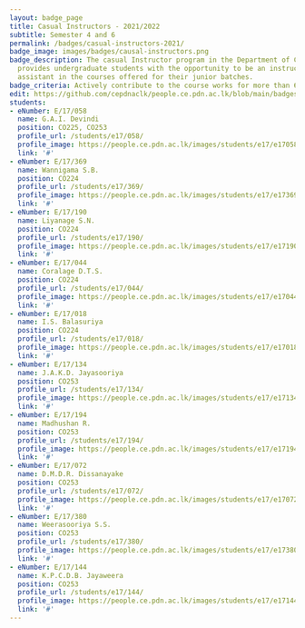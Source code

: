 ```yaml
---
layout: badge_page
title: Casual Instructors - 2021/2022
subtitle: Semester 4 and 6
permalink: /badges/casual-instructors-2021/
badge_image: images/badges/causal-instructors.png
badge_description: The casual Instructor program in the Department of Computer Engineering
  provides undergraduate students with the opportunity to be an instructor/teaching
  assistant in the courses offered for their junior batches.
badge_criteria: Actively contribute to the course works for more than 6 working hours
edit: https://github.com/cepdnaclk/people.ce.pdn.ac.lk/blob/main/badges/casual-instructors-2021
students:
- eNumber: E/17/058
  name: G.A.I. Devindi
  position: CO225, CO253
  profile_url: /students/e17/058/
  profile_image: https://people.ce.pdn.ac.lk/images/students/e17/e17058.jpg
  link: '#'
- eNumber: E/17/369
  name: Wannigama S.B.
  position: CO224
  profile_url: /students/e17/369/
  profile_image: https://people.ce.pdn.ac.lk/images/students/e17/e17369.jpg
  link: '#'
- eNumber: E/17/190
  name: Liyanage S.N.
  position: CO224
  profile_url: /students/e17/190/
  profile_image: https://people.ce.pdn.ac.lk/images/students/e17/e17190.jpg
  link: '#'
- eNumber: E/17/044
  name: Coralage D.T.S.
  position: CO224
  profile_url: /students/e17/044/
  profile_image: https://people.ce.pdn.ac.lk/images/students/e17/e17044.jpg
  link: '#'
- eNumber: E/17/018
  name: I.S. Balasuriya
  position: CO224
  profile_url: /students/e17/018/
  profile_image: https://people.ce.pdn.ac.lk/images/students/e17/e17018.jpg
  link: '#'
- eNumber: E/17/134
  name: J.A.K.D. Jayasooriya
  position: CO253
  profile_url: /students/e17/134/
  profile_image: https://people.ce.pdn.ac.lk/images/students/e17/e17134.jpg
  link: '#'
- eNumber: E/17/194
  name: Madhushan R.
  position: CO253
  profile_url: /students/e17/194/
  profile_image: https://people.ce.pdn.ac.lk/images/students/e17/e17194.jpg
  link: '#'
- eNumber: E/17/072
  name: D.M.D.R. Dissanayake
  position: CO253
  profile_url: /students/e17/072/
  profile_image: https://people.ce.pdn.ac.lk/images/students/e17/e17072.jpg
  link: '#'
- eNumber: E/17/380
  name: Weerasooriya S.S.
  position: CO253
  profile_url: /students/e17/380/
  profile_image: https://people.ce.pdn.ac.lk/images/students/e17/e17380.jpg
  link: '#'
- eNumber: E/17/144
  name: K.P.C.D.B. Jayaweera
  position: CO253
  profile_url: /students/e17/144/
  profile_image: https://people.ce.pdn.ac.lk/images/students/e17/e17144.jpg
  link: '#'
---
```


